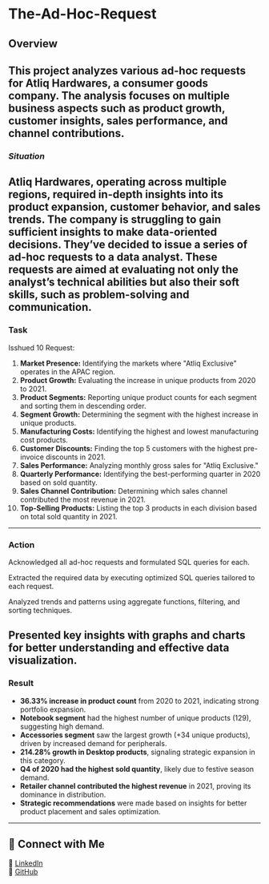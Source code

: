 # The-Ad-Hoc-Request

## Overview
This project analyzes various ad-hoc requests for Atliq Hardwares, a consumer goods company. The analysis focuses on multiple business aspects such as product growth, customer insights, sales performance, and channel contributions.
---
### *Situation*
Atliq Hardwares, operating across multiple regions, required in-depth insights into its product expansion, customer behavior, and sales trends. 
The company is struggling to gain sufficient insights to make data-oriented decisions. They’ve decided to issue a series of ad-hoc requests to a data analyst. 
These requests are aimed at evaluating not only the analyst’s technical abilities but also their soft skills, such as problem-solving and communication.
---
### **Task**
Isshued 10 Request:
1. **Market Presence:** Identifying the markets where "Atliq Exclusive" operates in the APAC region.
2. **Product Growth:** Evaluating the increase in unique products from 2020 to 2021.
3. **Product Segments:** Reporting unique product counts for each segment and sorting them in descending order.
4. **Segment Growth:** Determining the segment with the highest increase in unique products.
5. **Manufacturing Costs:** Identifying the highest and lowest manufacturing cost products.
6. **Customer Discounts:** Finding the top 5 customers with the highest pre-invoice discounts in 2021.
7. **Sales Performance:** Analyzing monthly gross sales for "Atliq Exclusive."
8. **Quarterly Performance:** Identifying the best-performing quarter in 2020 based on sold quantity.
9. **Sales Channel Contribution:** Determining which sales channel contributed the most revenue in 2021.
10. **Top-Selling Products:** Listing the top 3 products in each division based on total sold quantity in 2021.

---
### **Action**
Acknowledged all ad-hoc requests and formulated SQL queries for each.

Extracted the required data by executing optimized SQL queries tailored to each request.

Analyzed trends and patterns using aggregate functions, filtering, and sorting techniques.

Presented key insights with graphs and charts for better understanding and effective data visualization.
---
### **Result**
- **36.33% increase in product count** from 2020 to 2021, indicating strong portfolio expansion.
- **Notebook segment** had the highest number of unique products (129), suggesting high demand.
- **Accessories segment** saw the largest growth (+34 unique products), driven by increased demand for peripherals.
- **214.28% growth in Desktop products**, signaling strategic expansion in this category.
- **Q4 of 2020 had the highest sold quantity**, likely due to festive season demand.
- **Retailer channel contributed the highest revenue** in 2021, proving its dominance in distribution.
- **Strategic recommendations** were made based on insights for better product placement and sales optimization.
---
## 🔗 Connect with Me
📌 [LinkedIn](https://www.linkedin.com/in/kuldeep-tanwar2845)  
📌 [GitHub](https://github.com/tanwar2845)


